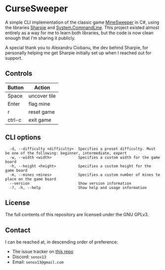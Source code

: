 # **CurseSweeper**

A simple CLI implementation of the classic game [MineSweeper](https://en.wikipedia.org/wiki/Minesweeper_(video_game)) in C#, using the libraries [Sharpie](https://github.com/pavkam/sharpie) and [System.CommandLine](https://www.nuget.org/packages/System.CommandLine). This project existed almost entirely as a way for me to learn both libraries, but the code is now clean enough that I'm sharing it publicly.

A special thank you to Alexandru Ciobanu, the dev behind Sharpie, for personally helping me get Sharpie initially set up when I reached out for support.

## Controls

| Button | Action       |
|--------|--------------|
| Space  | uncover tile |
| Enter  | flag mine    |
| r      | reset game   |
| ctrl-c | exit game    |

## CLI options
```
  -d, --difficulty <difficulty>  Specifies a preset difficulty. Must be one of the following: beginner, intermediate, expert
  -w, --width <width>            Specifies a custom width for the game board
  -h, --height <height>          Specifies a custom height for the game board
  -m, --mines <mines>            Specifies a custom number of mines to place on the game board
  --version                      Show version information
  -?, -h, --help                 Show help and usage information
```

## License

The full contents of this repository are licensed under the GNU GPLv3.

## Contact

I can be reached at, in descending order of preference:
* The issue tracker on [this repo](https://github.com/senox13/CurseSweeper)
* Discord: `senox13`
* Email: `senox13@gmail.com`
